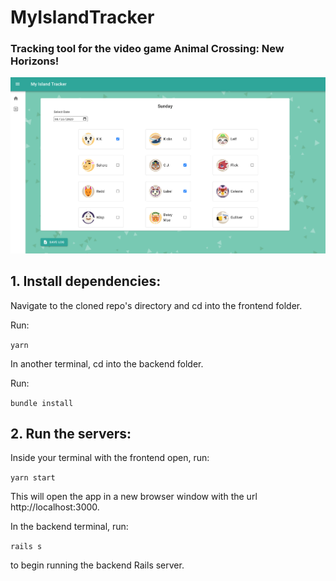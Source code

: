 # MyIslandTracker

### Tracking tool for the video game Animal Crossing: New Horizons!

<img src="acnh-tracker.png" width="700"/>

## 1. Install dependencies:

Navigate to the cloned repo's directory and cd into the frontend folder.

Run:

`yarn`

In another terminal, cd into the backend folder.

Run:

`bundle install`

## 2. Run the servers:

Inside your terminal with the frontend open, run:

`yarn start`

This will open the app in a new browser window with the url http://localhost:3000.

In the backend terminal, run:

`rails s`

to begin running the backend Rails server.
